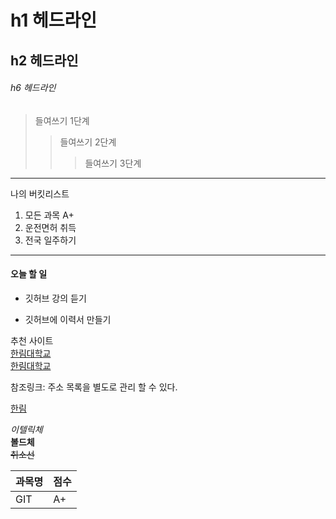 # h1 헤드라인
## h2 헤드라인
###### h6 헤드라인

> 들여쓰기 1단계
>> 들여쓰기 2단계
>>> 들여쓰기 3단계
------------------------
나의 버킷리스트
1. 모든 과목 A+
2. 운전면허 취득
3. 전국 일주하기
************************
#### 오늘 할 일
* 깃허브 강의 듣기
+ 깃허브에 이력서 만들기 

추천 사이트  
[한림대학교](www.hallym.ac.kr)  
 <a href=www.hallym.ac.kr> 한림대학교 </a>  

참조링크: 주소 목록을 별도로 관리 할 수 있다.  

[hallym]:www.hallym.ac.kr/
[한림][hallym]

*이텔릭체*  
**볼드체**  
~~취소선~~  

|과목명|점수|
|----|---|
|GIT|A+|
